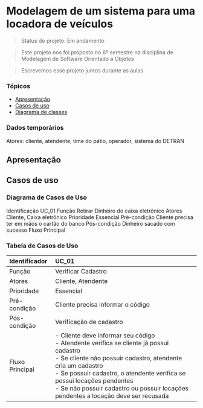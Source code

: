 # Modelagem de um sistema para uma locadora de veículos

> Status do projeto: Em andamento

> Este projeto nos foi proposto no 6º semestre na disciplina de Modelagem de Software Orientado a Objetos

> Escrevemos esse projeto juntos durante as aulas

### Tópicos

- [Apresentação](#apresentação)
- [Casos de uso](#casos-de-uso)
- [Diagrama de classes](#diagrama-de-classes)

### Dados temporários

Atores: cliente, atendente, time do pátio, operador, sistema do DETRAN

## Apresentação 

## Casos de uso
### Diagrama de Casos de Uso

Identificação UC_01
Função Retirar Dinheiro do caixa eletrônico
Atores Cliente, Caixa eletrônico
Prioridade Essencial
Pré-condição Cliente precisa ter em mãos o cartão do
banco
Pós-condição Dinheiro sacado com sucesso
Fluxo
Principal

### Tabela de Casos de Uso
| Identificador   | UC_01                                                          |
| :---------------| :-----------------------------------------------------------------------------|
| Função          | Verificar Cadastro                                     |
| Atores          | Cliente, Atendente |
| Prioridade      | Essencial          |     
| Pré-condição    | Cliente precisa informar o código                                                          |
| Pós-condição    |  Verificação de cadastro                                                                   |
| Fluxo Principal | - Cliente deve informar seu código <br> - Atendente verifica se cliente já possui cadastro <br> - Se cliente não possuir cadastro, atendente cria um cadastro <br> - Se possuir cadastro, o atendente verifica se possui locações pendentes <br> - Se não possuir cadastro ou possuir locações pendentes a locação deve ser recusada |
